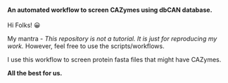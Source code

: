 #### An automated workflow to screen CAZymes using dbCAN database. 


Hi Folks! 😀

My mantra - *This repository is not a tutorial. It is just for reproducing my work.* However, feel free to use the scripts/workflows.

I use this workflow to screen protein fasta files that might have CAZymes. 

**All the best for us.**

